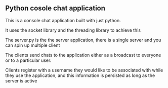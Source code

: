 ## Python cosole chat application

This is a console chat application built with just python.

It uses the socket library and the threading library to achieve this


The server.py is the the server application, there is a single server and you can spin up multiple client

The clients send chats to the application either as a broadcast to everyone or to a particular user. 

Clients register with a username they would like to be associated with while they use the application, and this information is persisted as long as the server is active
